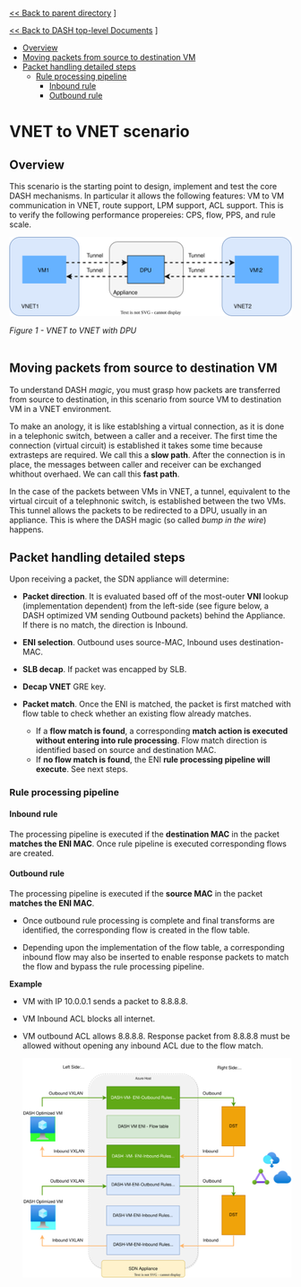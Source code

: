 [<< Back to parent directory](../README.md) ]

[<< Back to DASH top-level Documents](../../README.md#contents) ]

- [Overview](#overview)
- [Moving packets from source to destination VM](#moving-packets-from-source-to-destination-vm)
- [Packet handling detailed steps](#packet-handling-detailed-steps)
  - [Rule processing pipeline](#rule-processing-pipeline)
    - [Inbound rule](#inbound-rule)
    - [Outbound rule](#outbound-rule)

# VNET to VNET scenario

## Overview

This scenario is the starting point to design, implement and test the core DASH
mechanisms. In particular it allows the following features: VM to VM
communication in VNET, route support, LPM support, ACL support. This is to
verify the following performance propereies: CPS, flow, PPS, and rule scale.

![vnet-to-vnet-one-dpu](./images/vnet-to-vnet-one-dpu.svg)

<figcaption><i>Figure 1 - VNET to VNET with DPU</i></figcaption><br/>

## Moving packets from source to destination VM

To understand DASH *magic*, you must grasp how packets are transferred from source to destination, in this scenario from source VM to destination VM in a VNET environment.

To make an anology, it is like establshing a virtual connection, as it is done in a telephonic switch, between a caller and a receiver. The first time the connection (virtual circuit) is established it takes some time because extrasteps are required. We call this a **slow path**. After the connection is in place, the messages between caller and receiver can be exchanged whithout overhaed. We can call this **fast path**.

In the case of the packets between VMs in VNET, a tunnel, equivalent to the virtual circuit of a telephnonic switch, is established between the two VMs. This tunnel allows the packets to be redirected to a DPU, usually in an appliance. This is where the DASH magic (so called *bump in the wire*) happens.

## Packet handling detailed steps

Upon receiving a packet, the SDN appliance will determine:

- **Packet direction**. It is evaluated based off of the most-outer **VNI** lookup (implementation dependent) from the left-side (see figure below, a DASH optimized VM sending Outbound packets) behind the Appliance.  If there is no match, the direction is Inbound.
- **ENI selection**. Outbound uses source-MAC, Inbound uses destination-MAC.
- **SLB decap**. If packet was encapped by SLB.
- **Decap VNET**  GRE key.
- **Packet match**. Once the ENI is matched, the packet is first matched with flow table to check whether an existing flow already matches.

  - If a **flow match is found**, a corresponding **match action is executed without entering into rule processing**. Flow match direction is identified based on source and destination MAC.
  - If **no flow match is found**, the ENI **rule processing pipeline will execute**. See next steps.

### Rule processing pipeline

#### Inbound rule

The processing pipeline is executed if the **destination MAC** in the packet **matches the ENI MAC**. Once rule pipeline is executed corresponding flows are created.

#### Outbound rule 

The processing pipeline is executed if the **source MAC** in the packet **matches the ENI MAC**.

- Once outbound rule processing is complete and final transforms are identified, the corresponding flow is created in the flow table.

- Depending upon the implementation of the flow table, a corresponding inbound flow may also be inserted to enable response packets to match the flow and bypass the rule processing pipeline.

**Example**

- VM with IP 10.0.0.1 sends a packet to 8.8.8.8.
- VM Inbound ACL blocks all internet.
- VM outbound ACL allows 8.8.8.8. 
Response packet from 8.8.8.8 must be allowed without opening any inbound ACL due to the flow match.

	![sdn-appliance](../../general/design/images/sdn-appliance.svg)
